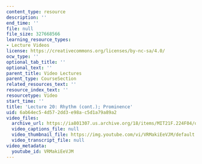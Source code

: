 ```yaml
---
content_type: resource
description: ''
end_time: ''
file: null
file_size: 327668566
learning_resource_types:
- Lecture Videos
license: https://creativecommons.org/licenses/by-nc-sa/4.0/
ocw_type: ''
optional_tab_title: ''
optional_text: ''
parent_title: Video Lectures
parent_type: CourseSection
related_resources_text: ''
resource_index_text: ''
resourcetype: Video
start_time: ''
title: 'Lecture 20: Rhythm (cont.); Prominence'
uid: 6ab64ec5-4d57-2dd3-e98a-c5d1a79a89a2
video_files:
  archive_url: https://ia801307.us.archive.org/18/items/MIT21F.224F04/ocw-21f.224-18nov2004-220k_512kb.mp4
  video_captions_file: null
  video_thumbnail_file: https://img.youtube.com/vi/VRMakiEeVJM/default.jpg
  video_transcript_file: null
video_metadata:
  youtube_id: VRMakiEeVJM
---
```

